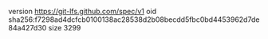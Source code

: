 version https://git-lfs.github.com/spec/v1
oid sha256:f7298ad4dcfcb0100138ac28538d2b08becdd5fbc0bd4453962d7de84a427d30
size 3299
